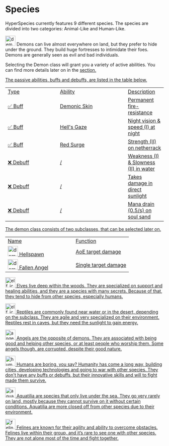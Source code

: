 # Species

HyperSpecies currently features 9 different species. The species are divided into two categories: Animal-Like and Human-Like.

<chapter title="Demon"/>

<img src="demon_icon.png" alt="demon_icon" width="32" style="inline" title="Demon Icon"/> Demons can live almost everywhere on land, but they prefer to hide under the ground. They build huge fortresses to intimidate their foes. Demons are generally seen as evil and bad individuals.

Selecting the Demon class will grant you a variety of active abilities. You can find more details later on in the <a href="Elements.md"/> section.

The passive abilities, buffs and debuffs, are listed in the table below.

<table>
    <tr>
        <td width="150">Type</td>
        <td width="200">Ability</td>
        <td>Description</td>
    </tr>
    <tr>
        <td>✅ Buff</td>
        <td>Demonic Skin</td>
        <td>Permanent fire-resistance</td>
    </tr>
    <tr>
        <td>✅ Buff</td>
        <td>Hell's Gaze</td>
        <td>Night vision & speed (I) at night</td>
    </tr>
    <tr>
        <td>✅ Buff</td>
        <td>Red Surge</td>
        <td>Strength (II) on netherrack</td>
    </tr>
    <tr>
        <td>❌ Debuff</td>
        <td>/</td>
        <td>Weakness (I) & Slowness (II) in water</td>
    </tr>
    <tr>
        <td>❌ Debuff</td>
        <td>/</td>
        <td>Takes damage in direct sunlight</td>
    </tr>
    <tr>
        <td>❌ Debuff</td>
        <td>/</td>
        <td>Mana drain (0.5/s) on soul sand</td>
    </tr>
</table>

The demon class consists of two subclasses, that can be selected later on.

<table>
    <tr>
        <td width="200">Name</td>
        <td>Function</td>
    </tr>
    <tr>
        <td><img src="demon_icon.png" alt="demon_icon" width="32" style="inline" title="Demon Icon"/> Hellspawn</td>
        <td>AoE target damage</td>
    </tr>
    <tr>
        <td><img src="demon_icon.png" alt="demon_icon" width="32" style="inline" title="Demon Icon"/> Fallen Angel</td>
        <td>Single target damage</td>
    </tr>
</table>

<chapter title="Elf"/>

<img src="elf_icon.png" alt="elf_icon" width="32" style="inline" title="Elf Icon"/> Elves live deep within the woods. They are specialized on support and healing abilities, and they are a species with many secrets. Because of that, they tend to hide from other species, especially humans.

<chapter title="Reptile"/>

<img src="reptile_icon.png" alt="elf_icon" width="32" style="inline" title="Reptile Icon"/> Reptiles are commonly found near water or in the desert, depending on the subclass. They are agile and very specialized on their environment. Reptiles rest in caves, but they need the sunlight to gain energy.

<chapter title="Angel"/>

<img src="angel_icon.png" alt="angel_icon" width="32" style="inline" title="Angel Icon"/> Angels are the opposite of demons. They are associated with being good and helping other species, or at least people who worship them. Some angels though, are corrupted, despite their good nature.

<chapter title="Human"/>

<img src="human_icon.png" alt="human_icon" width="32" style="inline" title="Human Icon"/> Humans are boring, you say? Humanity has come a long way, building cities, developing technologies and going to war with other species. They don't have any buffs or debuffs, but their innovative skills and will to fight made them survive.

<chapter title="Aquatilia"/>

<img src="aquatilia_icon.png" alt="aquatilia_icon" width="32" style="inline" title="Aquatilia Icon"/> Aquatilia are species that only live under the sea. They go very rarely on land, mostly because they cannot survive on it without certain conditions. Aquatilia are more closed off from other species due to their environment.

<chapter title="Feline"/>

<img src="feline_icon.png" alt="feline_icon" width="32" style="inline" title="Feline Icon"/> Felines are known for their agility and ability to overcome obstacles. Felines live within their group, and it’s rare to see one with other species. They are not alone most of the time and fight together.
